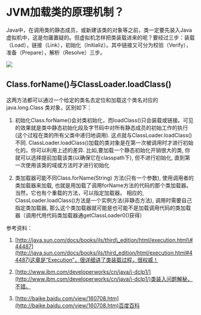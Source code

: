 # JVM加载类的原理机制？

Java中，在调用类的静态成员，或新建该类的对象等之前，类一定要先装入Java虚拟机中，这是勿庸置疑的。但虚拟机怎样把类装载进来的呢？要经过三步：装载（Load），链接（Link），初始化（Initializ）。其中链接又可分为校验（Verify），准备（Prepare），解析（Resolve）三步。

![](http://www.ibm.com/developerworks/cn/java/j-dclp1/clphases.gif)

## Class.forName\(\)与ClassLoader.loadClass\(\)

这两方法都可以通过一个给定的类名去定位和加载这个类名对应的 java.long.Class 类对象，区别如下：

1. 初始化Class.forName\(\)会对类初始化，而loadClass\(\)只会装载或链接。可见的效果就是类中静态初始化段及字节码中对所有静态成员的初始工作的执行\(这个过程在类的所有父类中递归地调用\). 这点就与ClassLoader.loadClass\(\)不同. ClassLoader.loadClass\(\)加载的类对象是在第一次被调用时才进行初始化的。你可以利用上述的差异. 比如,要加载一个静态初始化开销很大的类, 你就可以选择提前加载该类\(以确保它在classpath下\), 但不进行初始化, 直到第一次使用该类的域或方法时才进行初始化

2. 类加载器可能不同Class.forName\(String\) 方法\(只有一个参数\), 使用调用者的类加载器来加载, 也就是用加载了调用forName方法的代码的那个类加载器。当然，它也有个重载的方法，可以指定加载器。 相应的, ClassLoader.loadClass\(\)方法是一个实例方法\(非静态方法\), 调用时需要自己指定类加载器, 那么这个类加载器就可能是也可能不是加载调用代码的类加载器（调用代用代码类加载器通getClassLoader0\(\)获得）

参考资料：

1. [http://java.sun.com/docs/books/jls/third\_edition/html/execution.html\#44487](http://java.sun.com/docs/books/jls/third_edition/html/execution.html#44487)这章是“Execution”，很详细讲了类装载过程，很权威！

2. [http://www.ibm.com/developerworks/cn/java/j-dclp1/](http://www.ibm.com/developerworks/cn/java/j-dclp1/)类装入问题解秘，不错。

3. [http://baike.baidu.com/view/160708.htm](http://baike.baidu.com/view/160708.htm)百度百科




